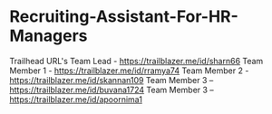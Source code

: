 # Recruiting-Assistant-For-HR-Managers
Trailhead URL's
Team Lead - https://trailblazer.me/id/sharn66
Team Member 1 - https://trailblazer.me/id/rramya74
Team Member 2 - https://trailblazer.me/id/skannan109
Team Member 3 – https://trailblazer.me/id/buvana1724
Team Member 3 – https://trailblazer.me/id/apoornima1
